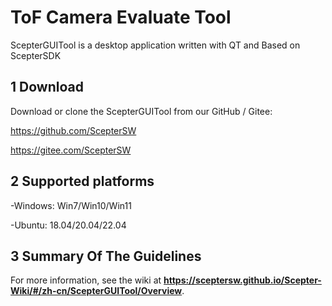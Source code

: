 # ToF Camera Evaluate Tool

ScepterGUITool is a desktop application written with QT and Based on ScepterSDK

## 1 Download

Download or clone the ScepterGUITool from our GitHub / Gitee:

https://github.com/ScepterSW 

https://gitee.com/ScepterSW

## 2 Supported platforms

-Windows: Win7/Win10/Win11

-Ubuntu: 18.04/20.04/22.04

## 3 Summary Of The Guidelines

For more information, see the wiki at **https://sceptersw.github.io/Scepter-Wiki/#/zh-cn/ScepterGUITool/Overview**.
